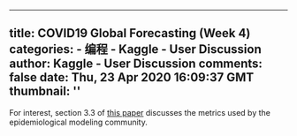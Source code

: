 
---
title: COVID19 Global Forecasting (Week 4)
categories: 
    - 编程
    - Kaggle - User Discussion
author: Kaggle - User Discussion
comments: false
date: Thu, 23 Apr 2020 16:09:37 GMT
thumbnail: ''
---

<div>   
<p>For interest, section 3.3 of <a href="https://www.biorxiv.org/content/10.1101/566604v1.full.pdf">this paper</a> discusses the metrics used by the epidemiological modeling community. </p>  
</div>
            